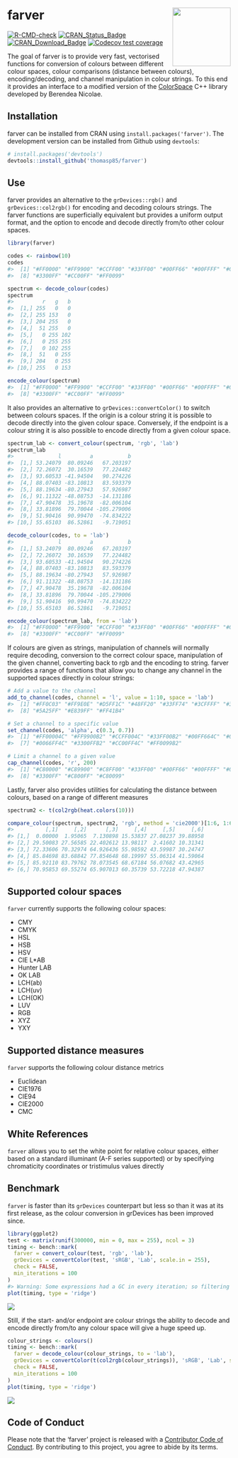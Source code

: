 
<!-- README.md is generated from README.Rmd. Please edit that file -->

# farver <a href='https://farver.data-imaginist.com'><img src='man/figures/logo.png' align="right" height="131.5" /></a>

<!-- badges: start -->

[![R-CMD-check](https://github.com/thomasp85/farver/actions/workflows/R-CMD-check.yaml/badge.svg)](https://github.com/thomasp85/farver/actions/workflows/R-CMD-check.yaml)
[![CRAN_Status_Badge](http://www.r-pkg.org/badges/version-ago/farver)](https://cran.r-project.org/package=farver)
[![CRAN_Download_Badge](http://cranlogs.r-pkg.org/badges/farver)](https://cran.r-project.org/package=farver)
[![Codecov test
coverage](https://codecov.io/gh/thomasp85/farver/branch/main/graph/badge.svg)](https://app.codecov.io/gh/thomasp85/farver?branch=main)
<!-- badges: end -->

The goal of farver is to provide very fast, vectorised functions for
conversion of colours between different colour spaces, colour
comparisons (distance between colours), encoding/decoding, and channel
manipulation in colour strings. To this end it provides an interface to
a modified version of the
[ColorSpace](https://github.com/berendeanicolae/ColorSpace) C++ library
developed by Berendea Nicolae.

## Installation

farver can be installed from CRAN using `install.packages('farver')`.
The development version can be installed from Github using `devtools`:

``` r
# install.packages('devtools')
devtools::install_github('thomasp85/farver')
```

## Use

farver provides an alternative to the `grDevices::rgb()` and
`grDevices::col2rgb()` for encoding and decoding colours strings. The
farver functions are superficially equivalent but provides a uniform
output format, and the option to encode and decode directly from/to
other colour spaces.

``` r
library(farver)

codes <- rainbow(10)
codes
#>  [1] "#FF0000" "#FF9900" "#CCFF00" "#33FF00" "#00FF66" "#00FFFF" "#0066FF"
#>  [8] "#3300FF" "#CC00FF" "#FF0099"

spectrum <- decode_colour(codes)
spectrum
#>         r   g   b
#>  [1,] 255   0   0
#>  [2,] 255 153   0
#>  [3,] 204 255   0
#>  [4,]  51 255   0
#>  [5,]   0 255 102
#>  [6,]   0 255 255
#>  [7,]   0 102 255
#>  [8,]  51   0 255
#>  [9,] 204   0 255
#> [10,] 255   0 153

encode_colour(spectrum)
#>  [1] "#FF0000" "#FF9900" "#CCFF00" "#33FF00" "#00FF66" "#00FFFF" "#0066FF"
#>  [8] "#3300FF" "#CC00FF" "#FF0099"
```

It also provides an alternative to `grDevices::convertColor()` to switch
between colours spaces. If the origin is a colour string it is possible
to decode directly into the given colour space. Conversely, if the
endpoint is a colour string it is also possible to encode directly from
a given colour space.

``` r
spectrum_lab <- convert_colour(spectrum, 'rgb', 'lab')
spectrum_lab
#>              l         a           b
#>  [1,] 53.24079  80.09246   67.203197
#>  [2,] 72.26072  30.16539   77.224482
#>  [3,] 93.60533 -41.94504   90.274226
#>  [4,] 88.07403 -83.10813   83.593379
#>  [5,] 88.19634 -80.27943   57.926987
#>  [6,] 91.11322 -48.08753  -14.131186
#>  [7,] 47.90478  35.19678  -82.006104
#>  [8,] 33.81896  79.70044 -105.279006
#>  [9,] 51.90416  90.99470  -74.834222
#> [10,] 55.65103  86.52861   -9.719051

decode_colour(codes, to = 'lab')
#>              l         a           b
#>  [1,] 53.24079  80.09246   67.203197
#>  [2,] 72.26072  30.16539   77.224482
#>  [3,] 93.60533 -41.94504   90.274226
#>  [4,] 88.07403 -83.10813   83.593379
#>  [5,] 88.19634 -80.27943   57.926987
#>  [6,] 91.11322 -48.08753  -14.131186
#>  [7,] 47.90478  35.19678  -82.006104
#>  [8,] 33.81896  79.70044 -105.279006
#>  [9,] 51.90416  90.99470  -74.834222
#> [10,] 55.65103  86.52861   -9.719051

encode_colour(spectrum_lab, from = 'lab')
#>  [1] "#FF0000" "#FF9900" "#CCFF00" "#33FF00" "#00FF66" "#00FFFF" "#0066FF"
#>  [8] "#3300FF" "#CC00FF" "#FF0099"
```

If colours are given as strings, manipulation of channels will normally
require decoding, conversion to the correct colour space, manipulation
of the given channel, converting back to rgb and the encoding to string.
farver provides a range of functions that allow you to change any
channel in the supported spaces directly in colour strings:

``` r
# Add a value to the channel
add_to_channel(codes, channel = 'l', value = 1:10, space = 'lab')
#>  [1] "#FF0C03" "#FF9E0E" "#D5FF1C" "#48FF20" "#33FF74" "#3CFFFF" "#3D77FF"
#>  [8] "#5A25FF" "#E839FF" "#FF41B4"

# Set a channel to a specific value
set_channel(codes, 'alpha', c(0.3, 0.7))
#>  [1] "#FF00004C" "#FF9900B2" "#CCFF004C" "#33FF00B2" "#00FF664C" "#00FFFFB2"
#>  [7] "#0066FF4C" "#3300FFB2" "#CC00FF4C" "#FF0099B2"

# Limit a channel to a given value
cap_channel(codes, 'r', 200)
#>  [1] "#C80000" "#C89900" "#C8FF00" "#33FF00" "#00FF66" "#00FFFF" "#0066FF"
#>  [8] "#3300FF" "#C800FF" "#C80099"
```

Lastly, farver also provides utilities for calculating the distance
between colours, based on a range of different measures

``` r
spectrum2 <- t(col2rgb(heat.colors(10)))

compare_colour(spectrum, spectrum2, 'rgb', method = 'cie2000')[1:6, 1:6]
#>          [,1]     [,2]      [,3]     [,4]     [,5]     [,6]
#> [1,]  0.00000  1.95065  7.130898 15.53837 27.08237 39.88958
#> [2,] 29.50083 27.56585 22.402612 13.98117  2.41602 10.31341
#> [3,] 72.33606 70.32974 64.926436 55.98592 43.59987 30.24747
#> [4,] 85.84698 83.68842 77.854648 68.19997 55.06314 41.59064
#> [5,] 85.92110 83.79762 78.073545 68.67184 56.07682 43.42965
#> [6,] 70.95853 69.55274 65.907013 60.35739 53.72218 47.94387
```

## Supported colour spaces

`farver` currently supports the following colour spaces:

-   CMY
-   CMYK
-   HSL
-   HSB
-   HSV
-   CIE L\*AB
-   Hunter LAB
-   OK LAB
-   LCH(ab)
-   LCH(uv)
-   LCH(OK)
-   LUV
-   RGB
-   XYZ
-   YXY

## Supported distance measures

`farver` supports the following colour distance metrics

-   Euclidean
-   CIE1976
-   CIE94
-   CIE2000
-   CMC

## White References

`farver` allows you to set the white point for relative colour spaces,
either based on a standard illuminant (A-F series supported) or by
specifying chromaticity coordinates or tristimulus values directly

## Benchmark

`farver` is faster than its `grDevices` counterpart but less so than it
was at its first release, as the colour conversion in grDevices has been
improved since.

``` r
library(ggplot2)
test <- matrix(runif(300000, min = 0, max = 255), ncol = 3)
timing <- bench::mark(
  farver = convert_colour(test, 'rgb', 'lab'),
  grDevices = convertColor(test, 'sRGB', 'Lab', scale.in = 255), 
  check = FALSE,
  min_iterations = 100
)
#> Warning: Some expressions had a GC in every iteration; so filtering is disabled.
plot(timing, type = 'ridge')
```

![](man/figures/README-unnamed-chunk-7-1.png)<!-- -->

Still, if the start- and/or endpoint are colour strings the ability to
decode and encode directly from/to any colour space will give a huge
speed up.

``` r
colour_strings <- colours()
timing <- bench::mark(
  farver = decode_colour(colour_strings, to = 'lab'),
  grDevices = convertColor(t(col2rgb(colour_strings)), 'sRGB', 'Lab', scale.in = 255), 
  check = FALSE,
  min_iterations = 100
)
plot(timing, type = 'ridge')
```

![](man/figures/README-unnamed-chunk-8-1.png)<!-- -->

## Code of Conduct

Please note that the ‘farver’ project is released with a [Contributor
Code of
Conduct](https://farver.data-imaginist.com/CODE_OF_CONDUCT.html). By
contributing to this project, you agree to abide by its terms.
